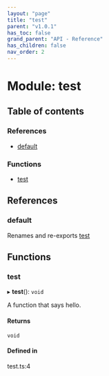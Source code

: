 ```yaml
---
layout: "page"
title: "test"
parent: "v1.0.1"
has_toc: false
grand_parent: "API - Reference"
has_children: false
nav_order: 2
---
```


# Module: test

## Table of contents

### References

- [default](../wiki/test#default)

### Functions

- [test](../wiki/test#test)

## References

### default

Renames and re-exports [test](../wiki/test#test)

## Functions

### test

▸ **test**(): `void`

A function that says hello.

#### Returns

`void`

#### Defined in

test.ts:4
